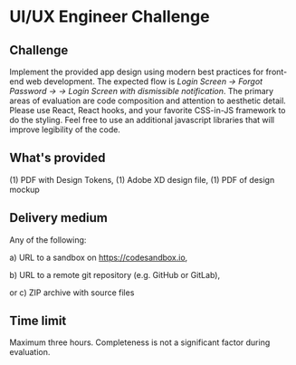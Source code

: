 # UI/UX Engineer Challenge

## Challenge

Implement the provided app design using modern best practices for front-end web development. The expected flow is _Login Screen → Forgot Password → <Submit> → Login Screen with dismissible notification_. The primary areas of evaluation are code composition and attention to aesthetic detail. Please use React, React hooks, and your favorite CSS-in-JS framework to do the styling. Feel free to use an additional javascript libraries that will improve legibility of the code.

## What's provided

(1) PDF with Design Tokens, (1) Adobe XD design file, (1) PDF of design mockup

## Delivery medium

Any of the following:

a) URL to a sandbox on https://codesandbox.io,

b) URL to a remote git repository (e.g. GitHub or GitLab),

or c) ZIP archive with source files

## Time limit

Maximum three hours. Completeness is not a significant factor during evaluation.
